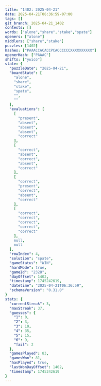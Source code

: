 ```yaml
---
title: "1402: 2025-04-21"
date: 2025-04-21T06:36:59-07:00
tags: []
git_branch: 2025-04-21_1402
contests: []
words: ["alone","share","stake","spate"]
openers: ["alone"]
middlers: ["share","stake"]
puzzles: [1402]
hashes: ["PAAACCACACCPCACCCCCCXXXXXXXXXX"]
openerHash: ["PAAAC"]
shifts: ["ywico"]
state: {
  "puzzleDate": "2025-04-21",
  "boardState": [
    "alone",
    "share",
    "stake",
    "spate",
    "",
    ""
  ],
  "evaluations": [
    [
      "present",
      "absent",
      "absent",
      "absent",
      "correct"
    ],
    [
      "correct",
      "absent",
      "correct",
      "absent",
      "correct"
    ],
    [
      "correct",
      "present",
      "correct",
      "absent",
      "correct"
    ],
    [
      "correct",
      "correct",
      "correct",
      "correct",
      "correct"
    ],
    null,
    null
  ],
  "rowIndex": 4,
  "solution": "spate",
  "gameStatus": "WIN",
  "hardMode": true,
  "gameId": "2328",
  "dayOffset": 1402,
  "timestamp": 1745242619,
  "datetime": "2025-04-21T06:36:59",
  "schemaVersion": "0.31.0"
}
stats: {
  "currentStreak": 3,
  "maxStreak": 37,
  "guesses": {
    "1": 0,
    "2": 3,
    "3": 19,
    "4": 35,
    "5": 15,
    "6": 9,
    "fail": 2
  },
  "gamesPlayed": 83,
  "gamesWon": 81,
  "hasPlayed": true,
  "lastWonDayOffset": 1402,
  "timestamp": 1745242619
}
---
```

<!-- more -->
